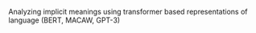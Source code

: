 Analyzing implicit meanings using transformer based representations of language (BERT, MACAW, GPT-3)
